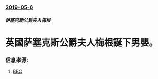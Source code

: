 ### [2019-05-6](/news/2019/05/6/index.md)

##### 萨塞克斯公爵夫人梅根
# 英國萨塞克斯公爵夫人梅根誕下男嬰。 




### 信息来源:

1. [BBC](https://www.bbc.com/zhongwen/simp/uk-48176368)
